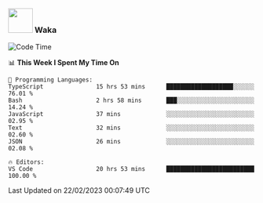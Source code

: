 ### <img src="https://media.giphy.com/media/VgCDAzcKvsR6OM0uWg/giphy.gif" width="50"> Waka

  <!--START_SECTION:waka-->
![Code Time](http://img.shields.io/badge/Code%20Time-1%2C282%20hrs%2024%20mins-blue)

📊 **This Week I Spent My Time On** 

```text
💬 Programming Languages: 
TypeScript               15 hrs 53 mins      ███████████████████░░░░░░   76.01 % 
Bash                     2 hrs 58 mins       ███░░░░░░░░░░░░░░░░░░░░░░   14.24 % 
JavaScript               37 mins             ░░░░░░░░░░░░░░░░░░░░░░░░░   02.95 % 
Text                     32 mins             ░░░░░░░░░░░░░░░░░░░░░░░░░   02.60 % 
JSON                     26 mins             ░░░░░░░░░░░░░░░░░░░░░░░░░   02.08 % 

🔥 Editors: 
VS Code                  20 hrs 53 mins      █████████████████████████   100.00 % 

```


 Last Updated on 22/02/2023 00:07:49 UTC
<!--END_SECTION:waka-->
